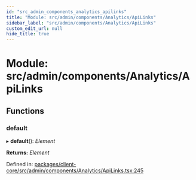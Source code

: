 ```yaml
---
id: "src_admin_components_analytics_apilinks"
title: "Module: src/admin/components/Analytics/ApiLinks"
sidebar_label: "src/admin/components/Analytics/ApiLinks"
custom_edit_url: null
hide_title: true
---
```


# Module: src/admin/components/Analytics/ApiLinks

## Functions

### default

▸ **default**(): *Element*

**Returns:** *Element*

Defined in: [packages/client-core/src/admin/components/Analytics/ApiLinks.tsx:245](https://github.com/xr3ngine/xr3ngine/blob/716a06460/packages/client-core/src/admin/components/Analytics/ApiLinks.tsx#L245)
